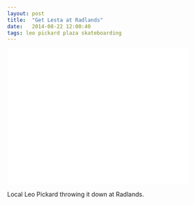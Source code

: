 ```yaml
---
layout: post
title:  "Get Lesta at Radlands"
date:   2014-08-22 12:00:40
tags: leo pickard plaza skateboarding
---
```


<div class="post--video">
	<iframe width="420" height="315" src="//www.youtube.com/embed/qTn2S5TnPVw" frameborder="0" allowfullscreen></iframe>
</div>

Local Leo Pickard throwing it down at Radlands.
